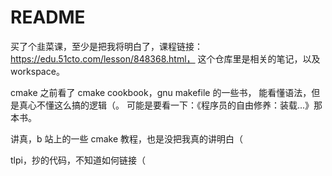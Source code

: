 # README

买了个韭菜课，至少是把我将明白了，课程链接：https://edu.51cto.com/lesson/848368.html，
这个仓库里是相关的笔记，以及 workspace。

cmake 之前看了 cmake cookbook，gnu makefile 的一些书，
能看懂语法，但是真心不懂这么搞的逻辑（。
可能是要看一下：《程序员的自由修养：装载...》那本书。

讲真，b 站上的一些 cmake 教程，也是没把我真的讲明白（

tlpi，抄的代码，不知道如何链接（
